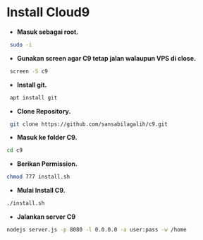 # Install Cloud9

- **Masuk sebagai root.**

```bash
 sudo -i
```

- **Gunakan screen agar C9 tetap jalan walaupun VPS di close.**

```bash
 screen -S c9
```

- **Install git.**

```bash
 apt install git
```

- **Clone Repository.**

```bash
 git clone https://github.com/sansabilagalih/c9.git
```

- **Masuk ke folder C9.**

```bash
cd c9
```

- **Berikan Permission.**

```bash 
chmod 777 install.sh
```

- **Mulai Install C9.**

```bash
./install.sh
```

- **Jalankan server C9**
```bash
nodejs server.js -p 8080 -l 0.0.0.0 -a user:pass -w /home
```


